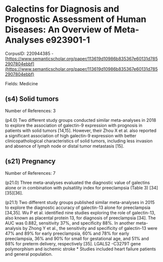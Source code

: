 # Galectins for Diagnosis and Prognostic Assessment of Human Diseases: An Overview of Meta-Analyses e923901-1

CorpusID: 220944385 - [https://www.semanticscholar.org/paper/113619d10986b835367e60131d7852907804ebbf](https://www.semanticscholar.org/paper/113619d10986b835367e60131d7852907804ebbf)

Fields: Medicine

## (s4) Solid tumors
Number of References: 3

(p4.0) Two different study groups conducted similar meta-analyses in 2018 to explore the association of galectin-9 expression with prognosis in patients with solid tumors [14,15]. However, their   Zhou X et al. also reported a significant association of high galectin-9 expression with better clinicopathological characteristics of solid tumors, including less invasion and absence of lymph node or distal tumor metastasis [15].
## (s21) Pregnancy
Number of References: 7

(p21.0) Three meta-analyses evaluated the diagnostic value of galectins alone or in combination with pulsatility index for preeclampsia (Table 3) [34][35][36].

(p21.1) Two different study groups published similar meta-analyses in 2015 to explore the diagnostic accuracy of galectin-13 alone for preeclampsia [34,35]. Wu P et al. identified nine studies exploring the role of galectin-13, also known as placental protein 13, for diagnosis of preeclampsia [34]. The AUC was 0.882, sensitivity 37%, and specificity 88%. In another meta-analysis by Zhong Y et al., the sensitivity and specificity of galectin-13 were 47% and 89% for early preeclampsia, 60% and 78% for early preeclampsia, 36% and 90% for small for gestational age, and 51% and 88% for preterm delivery, respectively [35]. LGALS2 -C3279T gene polymorphism and ischemic stroke * Studies included heart failure patients and general population.
